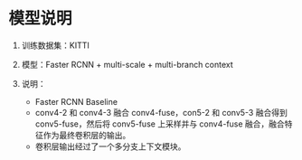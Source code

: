 # 模型说明

1. 训练数据集：KITTI
2. 模型：Faster RCNN + multi-scale + multi-branch context
3. 说明：

    * Faster RCNN Baseline
    * conv4-2 和 conv4-3 融合 conv4-fuse，con5-2 和 conv5-3 融合得到 conv5-fuse，然后将 conv5-fuse 上采样并与 conv4-fuse 融合，融合特征作为最终卷积层的输出。
    * 卷积层输出经过了一个多分支上下文模块。
